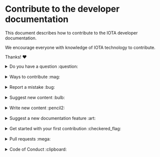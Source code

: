# Contribute to the developer documentation

This document describes how to contribute to the IOTA developer documentation.

We encourage everyone with knowledge of IOTA technology to contribute.

Thanks! :heart:

<details>
<summary>Do you have a question :question:</summary>
<br>

If you have a general or technical question, you can use one of the following resources instead of submitting an issue:

- [**Discord:**](https://discord.iota.org/) For communicating with the developers and community members
- [**IOTA cafe:**](https://iota.cafe/) For discussing technical questions with the Research Department at the IOTA Foundation
- [**StackExchange:**](https://iota.stackexchange.com/) For asking technical questions
</details>

<br>

<details>
<summary>Ways to contribute :mag:</summary>
<br>

To contribute, you can:

- Report a mistake
- Suggest new content
- Write new content
- Suggest a new documentation feature
</details>

<br>

<details>
<summary>Report a mistake :bug:</summary>
<br>

This section guides you through reporting a typo or any type of mistake in the content. Following these guidelines helps maintainers and the community verify and and fix mistakes.

### Before reporting a mistake

Please check the following list:

- **Ensure the mistake has not already been reported** by searching on GitHub under [**Issues**](https://github.com/iotaledger/documentation/issues). If the mistake has already been reported **and the issue is still open**, add a comment to the existing issue instead of opening a new one.

**Note:** If you find a **Closed** issue that seems similar to what you're experiencing, open a new issue and include a link to the original issue in the body of your new one.

### Reporting a mistake

To report a mistake, [open a new issue](https://github.com/iotaledger/documentation/issues/new), and be sure to include as many details as possible, using the template.

If you also want to fix the mistake, submit a [pull request](#pull-requests) and reference the issue.
</details>
<br>

<details>
<summary>Suggest new content :bulb:</summary>
<br>

This section guides you through suggesting new content. Following these guidelines helps maintainers and the community collaborate to find the best possible way forward with your suggestion.

### Before suggesting new content

**Ensure the suggestion has not already been suggested** by searching on GitHub under [**Issues**](https://github.com/iotaledger/documentation/issues).

### Suggesting new content

To suggest new content, talk to the IOTA community and IOTA Foundation members in the #documentation-discussion channel on [Discord](https://discord.iota.org/).

If your suggestion is approved, the team will create an issue to include it.
</details>

<br>

<details>
<summary>Write new content :pencil2:</summary>
<br>

This section guides you through writing content for the documentation portal. Following these guidelines helps give your content the best chance of being approved and merged.

### Before writing

Make sure to discuss your idea in the #documentation-discussion channel on [Discord](https://discord.iota.org/).

Otherwise, your content may not be approved at all.

### Writing new content

To build a new feature, check out a new branch based on the `develop` branch, and be sure to consider the following:

- Choose an appropriate location for your content
- Choose a [template](/templates)
- Follow the [documentation style guide](STYLEGUIDE.md)

</details>

<br>

<details>
<summary>Suggest a new documentation feature :art:</summary>
<br>

To suggest new features for the documentation portal:

1. Go to the [`iotaledger/documentation-platform`](https://github.com/iotaledger/documentation-platform/issues) repository
2. If no existing issues address your suggestion, create a new issue and describe your feature idea
</details>

<br>

<details>
<summary>Get started with your first contribution :checkered_flag:</summary>
<br>

Our documentation is hosted on GitHub, which is a version control tool. To create new content, or suggest changes to existing content, you must use either Git or GitHub.

If you already have a GitHub account and Git is set up on your device, go straight to [Create a new branch](#create-a-new-branch).

1. [Create a new GitHub account](https://github.com/) if you don't already have one

2. [Set up Git](https://help.github.com/articles/set-up-git/)

3. Go to our [documentation repository](https://github.com/iotaledger/documentation.git) and click **Fork** at the top of the page

4. Copy your fork to your local machine by doing the following in a command-line interface. Replace the `$USERNAME` placeholder with your GitHub username

    ```bash
    git clone https://github.com/$USERNAME/documentation
    ```

5. Create a reference to our repository from your fork

    ```bash
    cd documentation
    git remote add upstream https://github.com/iotaledger/documentation.git
    git fetch upstream
    ```

Now, your `documentation` directory will contain all the documentation files.

To find an existing article, you can use the URL of the documentation portal as a reference. The path to the article comes after `docs`.

For example, to find the article about minimum weight magnitude, which has the following URL, you would look in the `getting-started/0.1/network` directory, and find the article called `minimum-weight-magnitude.md`:

```
https://docs.iota.org/docs/getting-started/0.1/network/minimum-weight-magnitude
```

### Create a new branch

Branches help us to review content by separating your contributions into categories.

The following types of contribution are appropriate for a new branch:

- A new article (a single markdown file)
- Grammar edits and spelling corrections, and any other suggestions for an existing article

1. Open a command-line interface

2. Do the following. Replace the `$BRANCH` placeholder with your own branch name

    ```bash
    git pull upstream develop:$BRANCH
    git push origin $BRANCH
    ```

3. To start working on your local copy of the branch, do the following:

    ```bash
    git checkout $BRANCH
    ```

Please follow our [style guide](STYLEGUIDE.md) when you write and edit articles.

### Validate your content

To make sure that you haven't introduced spelling errors or broken links, the next step is to validate your content.

1. [Install Node.js](https://nodejs.org/en/download/)

2. In the `documentation` directory, install the dependencies

    ```bash
    npm install
    ```

3. Run the `buildProjects` script

    ```bash
    node buildProjects
    ```

This script will do the following:

- Print errors to the console
- Create a `projects-summary.log` file, which shows the structure of the content and also highlights the errors
- Create a spelling-summary.md file, which contains any possible spelling mistakes and suggestions

To enhance the [Hunspell](https://en.wikipedia.org/wiki/Hunspell) spell checker, you can add words to the dictionary.json file, which supports regular expressions. For example:

```json
{
    "global": [
        "(P|p)ermission(less|ed)"
    ]
}
```

If you made changes to a single directory, you can validate it alone by adding its name to the end of the `node buildProjects` command. For example, to validate only the content in the `getting-started` directory, you'd do the following:

```shell
node buildProjects getting-started
```

### Push your content to our GitHub repository

After writing or editing content and validating it, the next step is to push it to our repository.

1. Add your changes

    ```bash
    git add .
    ```
    
    :::info:
    You may be asked to set your account's default identity.
    :::
  
    ```bash
    Please tell me who you are
    Run 
    git config --global user.email "you@example.com"
    git config --global user.name "Your Name"
    ```
    
2. Commit your changes

    ```bash
    git commit -m "<Describe the changes you made>"
    ```

    :::info:
    Make any additional changes to the same files in subsequent commits as you work. Not all changes need to be in the same commit.
    :::

3. Push your changes

    ```bash
    git push origin <your branch name>
    ```
    
4. In GitHub, go to the repository that you forked from `iotaledger/documentation`, and click **Pull Request** at the top of the page

5. Make sure that the base branch is `iotaledger/documentation@develop` and the head branch is `$USERNAME/documentation@$BRANCHNAME`

6. Click **Update Commit Range** or **Compare & pull request**

7. Give your pull request a title, and describe all the changes you're making

8. Click **Submit**

Thank you :tada: We will now process your pull request. If there are any edits to make, we will ask you in the comments of the pull request you created. 

You can continue pushing new changes like you did before. Any updates will appear in the pending pull request.
</details>

<br>

<details>
<summary>Pull requests :mega:</summary>
<br>

This section guides you through submitting a pull request (PR). Following these guidelines helps give your PR the best chance of being approved and merged.

### Before submitting a pull request

When creating a pull request, please follow these steps to have your contribution considered by the maintainers:

- A pull request should have exactly one concern (for example one feature or one bug). If a PR address more than one concern, it should be split into two or more PRs.

- A pull request can be merged only if it references an open issue

    **Note:** Minor changes such as fixing a typo can but do not need an open issue.

- All code should be well tested

### Submitting a pull request

The following is a typical workflow for submitting a new pull request:

1. Fork this repository
2. Create a new branch based on your fork
3. Commit changes and push them to your fork
4. Create a pull request against the `develop` branch

If all [status checks](https://help.github.com/articles/about-status-checks/) pass, and the maintainer approves the PR, it will be merged.

**Note:** Reviewers may ask you to complete additional work, tests, or other changes before your pull request can be approved and merged.
</details>

<br>

<details>
<summary>Code of Conduct :clipboard:</summary>
<br>

This project and everyone participating in it is governed by the [IOTA Code of Conduct](https://www.iota.org/contact-us/community-support).
